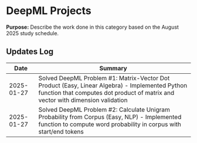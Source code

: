 # DeepML Projects
**Purpose:** Describe the work done in this category based on the August 2025 study schedule.

## Updates Log
| Date | Summary |
|------|---------|
| 2025-01-27 | Solved DeepML Problem #1: Matrix-Vector Dot Product (Easy, Linear Algebra) - Implemented Python function that computes dot product of matrix and vector with dimension validation |
| 2025-01-27 | Solved DeepML Problem #2: Calculate Unigram Probability from Corpus (Easy, NLP) - Implemented function to compute word probability in corpus with start/end tokens |
